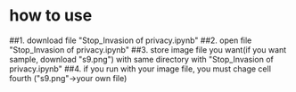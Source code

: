 # how to use
##1. download file "Stop_Invasion of privacy.ipynb"
##2. open file "Stop_Invasion of privacy.ipynb"
##3. store image file you want(if you want sample, download "s9.png") with same directory with "Stop_Invasion of privacy.ipynb"
##4. if you run with your image file, you must chage cell fourth ("s9.png"->your own file)
